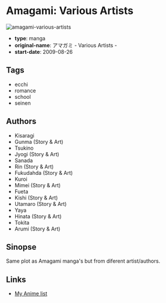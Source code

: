 # Amagami: Various Artists

![amagami-various-artists](https://cdn.myanimelist.net/images/manga/5/61435.jpg)

-   **type**: manga
-   **original-name**: アマガミ - Various Artists -
-   **start-date**: 2009-08-26

## Tags

-   ecchi
-   romance
-   school
-   seinen

## Authors

-   Kisaragi
-   Gunma (Story & Art)
-   Tsukino
-   Jyogi (Story & Art)
-   Sanada
-   Rin (Story & Art)
-   Fukudahda (Story & Art)
-   Kuroi
-   Mimei (Story & Art)
-   Fueta
-   Kishi (Story & Art)
-   Utamaro (Story & Art)
-   Yaya
-   Hinata (Story & Art)
-   Tokita
-   Arumi (Story & Art)

## Sinopse

Same plot as Amagami manga's but from diferent artist/authors.

## Links

-   [My Anime list](https://myanimelist.net/manga/32989/Amagami__Various_Artists)
